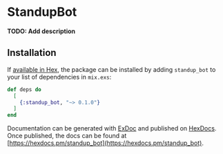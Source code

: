 # StandupBot

**TODO: Add description**

## Installation

If [available in Hex](https://hex.pm/docs/publish), the package can be installed
by adding `standup_bot` to your list of dependencies in `mix.exs`:

```elixir
def deps do
  [
    {:standup_bot, "~> 0.1.0"}
  ]
end
```

Documentation can be generated with [ExDoc](https://github.com/elixir-lang/ex_doc)
and published on [HexDocs](https://hexdocs.pm). Once published, the docs can
be found at [https://hexdocs.pm/standup_bot](https://hexdocs.pm/standup_bot).

